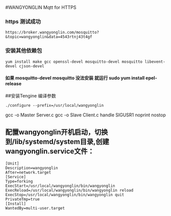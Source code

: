 #WANGYONGLIN Mqtt for HTTPS
### https 测试成功
    https://broker.wangyonglin.com/mosquitto?&topic=wangyonglin&data=4543rtnj43t4gf
### 安装其他依赖包
    yum install make gcc openssl-devel mosquitto-devel mosquitto libevent-devel cjson-devel
#### 如果 mosquitto-devel mosquitto 没法安装 就运行 sudo yum install epel-release
##安装Tengine 编译参数
```shell
./configure --prefix=/usr/local/wangyonglin
```
gcc -o Master Server.c
gcc -o Slave Client.c
handle SIGUSR1 noprint nostop
## 配置wangyonglin开机启动，切换到/lib/systemd/system目录,创建 wangyonglin.service文件：
```shell
[Unit]
Description=wangyonglin
After=network.target
[Service]
Type=forking
ExecStart=/usr/local/wangyonglin/bin/wangyonglin
ExecReload=/usr/local/wangyonglin/bin/wangyonglin reload
ExecStop=/usr/local/wangyonglin/bin/wangyonglin quit
PrivateTmp=true
[Install]
WantedBy=multi-user.target
```
